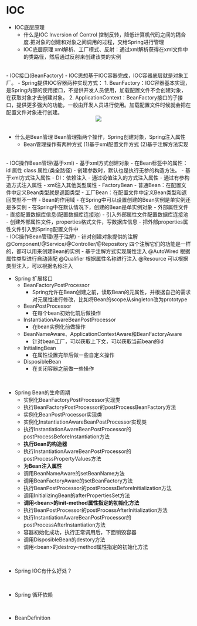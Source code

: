 # IOC
- IOC底层原理
    - 什么是IOC
        Inversion of Control 控制反转，降低计算机代码之间的耦合度.把对象的创建和对象之间调用的过程，交给Spring进行管理
    - IOC底层原理
        xml解析、工厂模式、反射：通过xml解析获得在xml文件中的类路径，然后通过反射来创建该类的实例
<br>
- IOC接口(BeanFactory)
    - IOC思想基于IOC容器完成，IOC容器底层就是对象工厂。
    - Spring提供IOC容器两种实现方式：
    1. BeanFactory：IOC容器基本实现，是Spring内部的使用接口，不提供开发人员使用，加载配置文件不会创建对象，在获取对象才去创建对象。
    2. ApplicationContext：BeanFactory接口的子接口，提供更多强大的功能，一般由开发人员进行使用。加载配置文件时候就会把在配置文件对象进行创建。
    <div align="center"> <img src="https://github.com/Eric-Han0521/JavaBlog/blob/main/notes/spring/pic/ApplicationContextHierarchy.png"/> </div><br>

- 什么是Bean管理
    Bean管理指两个操作，Spring创建对象，Spring注入属性
    - Bean管理操作有两种方式
    (1)基于xml配置文件方式
    (2)基于注解方法实现
<br>
- IOC操作Bean管理(基于xml)
    - 基于xml方式创建对象
        - 在Bean标签中的属性：id 属性 class 属性(类全路径)
        - 创建参数时，默认也是执行无参的构造方法。
    - 基于xml方式注入属性
        - DI：依赖注入
        - 通过设值注入的方式注入属性
        - 通过有参构造方式注入属性
        - xml注入其他类型属性
    - FactoryBean
        - 普通Bean：在配置文件中定义Bean类型就是返回类型
        - 工厂Bean：在配置文件中定义Bean类型和返回类型不一样
    - Bean的作用域
        - 在Spring中可以设置创建的Bean实例是单实例还是多实例
        - 在Spring中在默认情况下，创建的Bean是单实例对象
    - 外部属性文件
        - 直接配置数据库信息(配置数据库连接池)
        - 引入外部属性文件配置数据库连接池
            - 创建外部属性文件，properties格式文件，写数据库信息
            - 把外部properties属性文件引入到Spring配置文件中
<br>
- IOC操作Bean管理(基于注解)
    - 针对创建对象提供的注解
    @Component/@Service/@Controller/@Repository  四个注解它们的功能是一样的，都可以用来创建Bean的实例
    - 基于注解方式实现属性注入
    @AutoWired 根据属性类型进行自动装配
    @Qualifier 根据属性名称进行注入
    @Resource 可以根据类型注入，可以根据名称注入

<br>

- Spring 扩展接口
    - BeanFactoryPostProcessor
        - Spring允许在Bean创建之前，读取Bean的元属性，并根据自己的需求对元属性进行修改，比如将Bean的scope从singleton改为prototype
    - BeanPostProcessor
        - 在每个bean初始化前后做操作
    - InstantiationAwareBeanPostProcessor
        - 在bean实例化前做操作
    - BeanNameAware、ApplicationContextAware和BeanFactoryAware
        - 针对bean工厂，可以获取上下文，可以获取当前bean的id
    - InitialingBean
        - 在属性设置完毕后做一些自定义操作
    - DisposibleBean
        - 在关闭容器之前做一些操作

<br>

- Spring Bean的生命周期
    - 实例化BeanFactoryPostProcessor实现类
    - 执行BeanFactoryPostProcessor的postProcessBeanFactory方法
    - 实例化BeanPostProcessor实现类
    - 实例化InstantiationAwareBeanPostProcessor实现类
    - 执行InstantiationAwareBeanPostProcessor的postProcessBeforeInstantiation方法
    - **执行Bean的构造器**
    - 执行InstantiationAwareBeanPostProcessor的postProcessPropertyValues方法
    - **为Bean注入属性**
    - 调用BeanNameAware的setBeanName方法
    - 调用BeanFactoryAware的setBeanFactory方法
    - 执行BeanPostProcessor的postProcessBeforeInitialization方法
    - 调用InitializingBean的afterPropertiesSet方法
    - **调用\<bean>的init-method属性指定的初始化方法**
    - 执行BeanPostProcessor的postProcessAfterInitialization方法
    - 执行InstantiationAwareBeanPostProcessor的postProcessAfterInstantiation方法
    - 容器初始化成功，执行正常调用后，下面销毁容器
    - 调用DisposibleBean的destory方法
    - 调用\<bean>的destroy-method属性指定的初始化方法

<br>

- Spring IOC有什么好处？

<br>

- Spring 循环依赖


<br>

- BeanDefinition

    